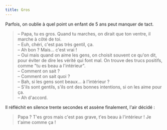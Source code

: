 ```yaml
---
title: Gros
---
```


Parfois, on oublie à quel point un enfant de 5 ans peut manquer de tact.

<!-- more -->

> – Papa, tu es gros. Quand tu marches, on dirait que ton ventre, il marche à
> côté de toi.  
> – Euh, chéri, c'est pas très gentil, ça.  
> – Ah bon ? Mais… c'est vrai !  
> – Oui mais quand on aime les gens, on choisit souvent ce qu'on dit, pour
> éviter de dire les vérité qui font mal. On trouve des trucs positifs, comme
> "tu es beau a l'intérieur".  
> – Comment on sait ?  
> – Comment on sait quoi ?  
> – Bah, si les gens sont beaux… à l'intérieur ?  
> – S'ils sont gentils, s'ils ont des bonnes intentions, si on les aime pour
> ça.  
> – Ah d'accord.

Il réfléchit en silence trente secondes et assène finalement, l'air décidé :

> Papa ? T'es gros mais c'est pas grave, t'es beau à l'intérieur ! Je t'aime
> comme ça !
